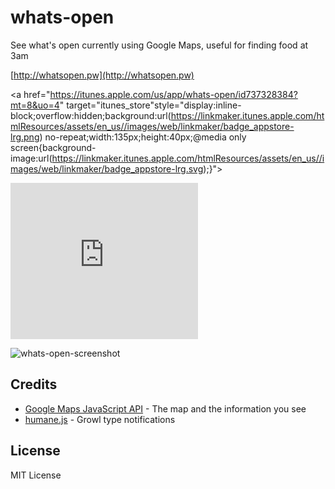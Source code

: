 whats-open
==========

See what's open currently using Google Maps, useful for finding food at 3am

[http://whatsopen.pw](http://whatsopen.pw)

<a href="https://itunes.apple.com/us/app/whats-open/id737328384?mt=8&uo=4" target="itunes_store"style="display:inline-block;overflow:hidden;background:url(https://linkmaker.itunes.apple.com/htmlResources/assets/en_us//images/web/linkmaker/badge_appstore-lrg.png) no-repeat;width:135px;height:40px;@media only screen{background-image:url(https://linkmaker.itunes.apple.com/htmlResources/assets/en_us//images/web/linkmaker/badge_appstore-lrg.svg);}"></a>

<iframe src="https://banners.itunes.apple.com/banner.html?partnerId=&aId=&id=737328384&c=us&l=en-US&bt=catalog&t=catalog_white&w=300&h=250" frameborder=0 style="overflow-x:hidden;overflow-y:hidden;width:300px;height:250px;border:0px"></iframe>


![whats-open-screenshot](http://daveeddy.com/static/media/github/whats-open/whats-open.png)

Credits
-------

- [Google Maps JavaScript API](https://developers.google.com/maps/documentation/javascript/) - The map and the information you see
- [humane.js](http://wavded.github.io/humane-js/) - Growl type notifications

License
-------

MIT License
